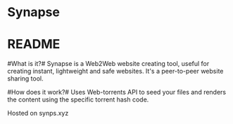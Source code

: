 # Synapse

# README 

#What is it?#
Synapse is a Web2Web website creating tool, useful for creating instant, lightweight and safe websites. It's a peer-to-peer website sharing tool.

#How does it work?#
Uses Web-torrents API to seed your files and renders the content using the specific torrent hash code. 

Hosted on synps.xyz
